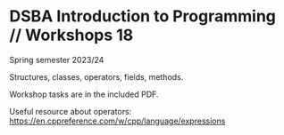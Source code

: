 # DSBA Introduction to Programming // Workshops 18
Spring semester 2023/24

Structures, classes, operators, fields, methods.

Workshop tasks are in the included PDF.

Useful resource about operators: https://en.cppreference.com/w/cpp/language/expressions